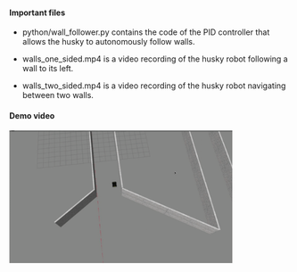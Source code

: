 #### Important files

- python/wall_follower.py contains the code of the PID controller that allows the husky to autonomously follow walls. 

- walls_one_sided.mp4 is a video recording of the husky robot following a wall to its left. 

- walls_two_sided.mp4 is a video recording of the husky robot navigating between two walls.

#### Demo video

<img src="https://github.com/charbel08/Mobile-Robotics/blob/main/PID%20Control/demo.gif" alt="drawing" width="400"/>

